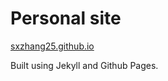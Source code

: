 # Personal site

<a href="https://sxzhang25.github.io/">sxzhang25.github.io</a>

Built using Jekyll and Github Pages.
